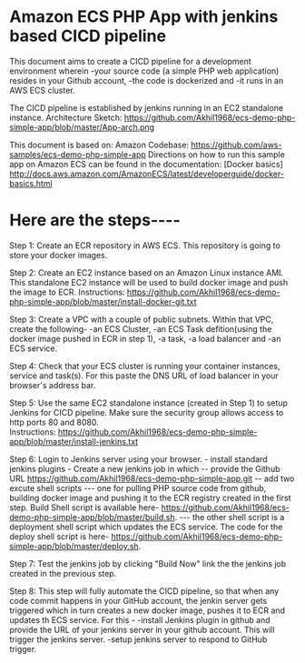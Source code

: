 # Amazon ECS PHP App with jenkins based CICD pipeline

This document aims to create a CICD pipeline for a development environment wherein 
  -your source code (a simple PHP web application) resides in your Github account, 
  -the code is dockerized and 
  -it runs in an AWS ECS cluster. 

The CICD pipeline is established by jenkins running in an EC2 standalone instance.
Architecture Sketch: https://github.com/Akhil1968/ecs-demo-php-simple-app/blob/master/App-arch.png

This document is based on: 
      Amazon Codebase:   https://github.com/aws-samples/ecs-demo-php-simple-app
      Directions on how to run this sample app on Amazon ECS can be found in the documentation: [Docker       basics]
      http://docs.aws.amazon.com/AmazonECS/latest/developerguide/docker-basics.html

# Here are the steps----

Step 1: Create an ECR repository in AWS ECS. This repository is going to store your docker images.

Step 2: Create an EC2 instance based on an Amazon Linux instance AMI. 
      This standalone EC2 instance will be used to build docker image and push the image to ECR. 
      Instructions: https://github.com/Akhil1968/ecs-demo-php-simple-app/blob/master/install-docker-git.txt

Step 3: Create a VPC with a couple of public subnets. Within that VPC, create the following-
    -an ECS Cluster, 
    -an ECS Task defition(using the docker image pushed in ECR in step 1), 
    -a task, 
    -a load balancer and 
    -an ECS service. 

Step 4: Check that your ECS cluster is running your container instances, service and task(s). For this paste the DNS URL of load balancer in your browser's address bar.

Step 5: Use the same EC2 standalone instance (created in Step 1) to setup Jenkins for CICD pipeline. 
    Make sure the security group allows access to http ports 80 and 8080.  
    Instructions: https://github.com/Akhil1968/ecs-demo-php-simple-app/blob/master/install-jenkins.txt
    
Step 6: Login to Jenkins server using your browser. 
    - install standard jenkins plugins
    - Create a new jenkins job in which
        -- provide the Github URL https://github.com/Akhil1968/ecs-demo-php-simple-app.git
        -- add two excute shell scripts
            --- one for pulling PHP source code from github, building docker image and pushing it to the ECR registry created in the first step. Build Shell script is available here- https://github.com/Akhil1968/ecs-demo-php-simple-app/blob/master/build.sh.
            --- the other shell script is a deployment shell script which updates the ECS service. The code for the deploy shell script is here- https://github.com/Akhil1968/ecs-demo-php-simple-app/blob/master/deploy.sh.
            
Step 7: Test the jenkins job by clicking "Build Now" link the the jenkins job created in the previous step.

Step 8: This step will fully automate the CICD pipeline, so that when any code commit happens in your GitHub account, 
     the jenkin server gets triggered which in turn creates a new docker image, pushes it to ECR and updates th ECS service. 
    For this -
        -install Jenkins plugin in github and provide the URL of your jenkins server in your github account. 
         This will trigger the jenkins server.
        -setup jenkins server to respond to GitHub trigger.
            
    
